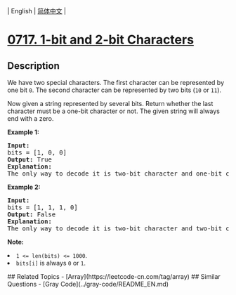 
| English | [简体中文](README.md) |
# [0717. 1-bit and 2-bit Characters](https://leetcode-cn.com/problems/1-bit-and-2-bit-characters/)
## Description
<p>We have two special characters. The first character can be represented by one bit <code>0</code>. The second character can be represented by two bits (<code>10</code> or <code>11</code>).  </p>

<p>Now given a string represented by several bits. Return whether the last character must be a one-bit character or not. The given string will always end with a zero.</p>

<p><b>Example 1:</b><br />
<pre>
<b>Input:</b> 
bits = [1, 0, 0]
<b>Output:</b> True
<b>Explanation:</b> 
The only way to decode it is two-bit character and one-bit character. So the last character is one-bit character.
</pre>
</p>

<p><b>Example 2:</b><br />
<pre>
<b>Input:</b> 
bits = [1, 1, 1, 0]
<b>Output:</b> False
<b>Explanation:</b> 
The only way to decode it is two-bit character and two-bit character. So the last character is NOT one-bit character.
</pre>
</p>

<p><b>Note:</b>
<li><code>1 <= len(bits) <= 1000</code>.</li>
<li><code>bits[i]</code> is always <code>0</code> or <code>1</code>.</li>
</p>
## Related Topics
- [Array](https://leetcode-cn.com/tag/array)
## Similar Questions
- [Gray Code](../gray-code/README_EN.md)
